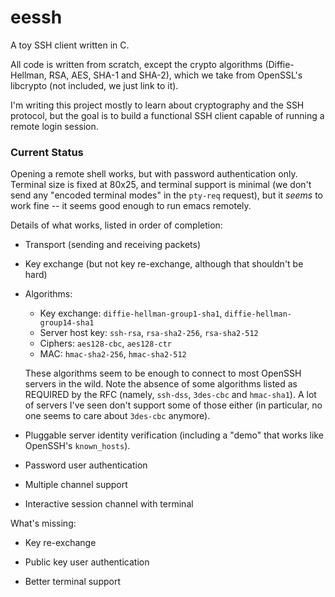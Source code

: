# eessh

A toy SSH client written in C.

All code is written from scratch, except the crypto algorithms
(Diffie-Hellman, RSA, AES, SHA-1 and SHA-2), which we take from
OpenSSL's libcrypto (not included, we just link to it).

I'm writing this project mostly to learn about cryptography and the
SSH protocol, but the goal is to build a functional SSH client capable
of running a remote login session.


### Current Status

Opening a remote shell works, but with password authentication only.
Terminal size is fixed at 80x25, and terminal support is minimal (we
don't send any "encoded terminal modes" in the `pty-req` request), but
it *seems* to work fine -- it seems good enough to run emacs remotely.

Details of what works, listed in order of completion:

- Transport (sending and receiving packets)

- Key exchange (but not key re-exchange, although that shouldn't be hard)

- Algorithms:

  - Key exchange: `diffie-hellman-group1-sha1`, `diffie-hellman-group14-sha1`
  - Server host key: `ssh-rsa`, `rsa-sha2-256`, `rsa-sha2-512`
  - Ciphers: `aes128-cbc`, `aes128-ctr`
  - MAC: `hmac-sha2-256`, `hmac-sha2-512`

  These algorithms seem to be enough to connect to most OpenSSH servers
  in the wild. Note the absence of some algorithms listed as REQUIRED
  by the RFC (namely, `ssh-dss`, `3des-cbc` and `hmac-sha1`). A lot of
  servers I've seen don't support some of those either (in particular, no
  one seems to care about `3des-cbc` anymore).

- Pluggable server identity verification (including a "demo" that works
  like OpenSSH's `known_hosts`).

- Password user authentication

- Multiple channel support

- Interactive session channel with terminal

What's missing:

- Key re-exchange

- Public key user authentication

- Better terminal support

